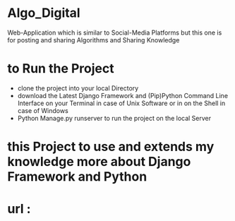 # Algo_Digital
Web-Application which is similar to Social-Media Platforms but this one is for posting and sharing Algorithms 
and Sharing Knowledge 

# to Run the Project 

- clone the project into your local Directory 
- download the Latest Django Framework and (Pip)Python Command Line Interface on your Terminal in case of Unix Software or in   on the Shell in case of Windows 
- Python Manage.py runserver to run the project on the local Server 

# this Project to use and extends my knowledge more about Django Framework and Python 


# url : 
